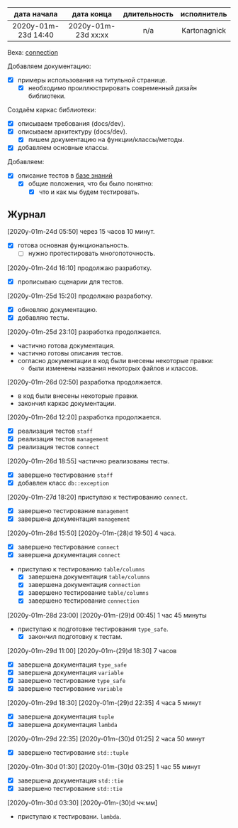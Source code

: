 
| дата начала         |   дата конца        | длительность  | исполнитель  |
|:-------------------:|:-------------------:|:-------------:|:------------:|
| 2020y-01m-23d 14:40 | 2020y-01m-23d xx:xx | n/a           | Kartonagnick |

Веха: [connection](milestones/2021y-01m-23d-0001-connection.md)  

Добавляем документацию:  
  - [x] примеры использования на титульной странице.  
    - [x] необходимо проиллюстрировать 
          современный дизайн библиотеки.  

Создаём каркас библиотеки:  
  - [x] описываем требования (docs/dev).  
  - [x] описываем архитектуру (docs/dev).  
    - [x] пишем документацию на функции/классы/методы.  
  - [x] добавляем основные классы.  

Добавляем:  
  - [x] описание тестов в [базе знаний](https://github.com/Kartonagnick/knowledge)  
    - [x] общие положения, что бы было понятно:  
      - [x] что и как мы будем тестировать.  

Журнал  
------

[2020y-01m-24d 05:50] через 15 часов 10 минут.  
 - [x] готова основная функциональность.  
   - [ ] нужно протестировать многопоточность.  

[2020y-01m-24d 16:10] продолжаю разработку.  
  - [x] прописываю сценарии для тестов.  

[2020y-01m-25d 15:20] продолжаю разработку.  
  - [x] обновляю документацию.  
  - [x] добавляю тесты.  

[2020y-01m-25d 23:10] разработка продолжается.  
  - частично готова документация.  
  - частично готовы описания тестов.  
  - согласно документации в код были внесены некоторые правки:  
    - были изменены названия некоторых файлов и классов.  

[2020y-01m-26d 02:50] разработка продолжается.  
  - в код были внесены некоторые правки.  
  - закончил каркас документации.  

[2020y-01m-26d 12:20] разработка продолжается.  
  - [x] реализация тестов `staff`  
  - [x] реализация тестов `management`  
  - [x] реализация тестов `connect`  

[2020y-01m-26d 18:55] частично реализованы тесты.  
  - [x] завершено тестирование `staff`  
  - [x] добавлен класс `db::exception`  

[2020y-01m-27d 18:20] приступаю к тестированию `connect`.  
  - [x] завершено тестирование `management`  
  - [x] завершена документация `management`  

[2020y-01m-28d 15:50] [2020y-01m-(28)d 19:50] 4 часа.  
  - [x] завершено тестирование `connect`  
  - [x] завершена документация `connect`  
  - приступаю к тестированию `table/columns`  
    - [x] завершена документация `table/columns`  
    - [x] завершена документация `connection`  
    - [x] завершено тестирование `table/columns`  
    - [x] завершено тестирование `connection`  

[2020y-01m-28d 23:00] [2020y-01m-(29)d 00:45] 1 час 45 минуты  
  - приступаю к подготовке тестирования `type_safe`.  
    - [x] закончил подготовку к тестам.  

[2020y-01m-29d 11:00] [2020y-01m-(29)d 18:30] 7 часов  
  - [x] завершена документация `type_safe`  
  - [x] завершена документация `variable`  
  - [x] завершено тестирование `type_safe`  
  - [x] завершено тестирование `variable`  

[2020y-01m-29d 18:30] [2020y-01m-(29)d 22:35] 4 часа 5 минут  
  - [x] завершена документация `tuple`  
  - [x] завершена документация `lambda`  

[2020y-01m-29d 22:35] [2020y-01m-(30)d 01:25] 2 часа 50 минут  
  - [x] завершено тестирование `std::tuple`  

[2020y-01m-30d 01:30] [2020y-01m-(30)d 03:25] 1 час 55 минут
  - [x] завершена документация `std::tie`  
  - [x] завершено тестирование `std::tie`  

[2020y-01m-30d 03:30] [2020y-01m-(30)d чч:мм] 
  - приступаю к тестировани. `lambda`.  
